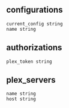 ## configurations

```
current_config string
name string
```

## authorizations

```
plex_token string
```

## plex_servers

```
name string
host string
```
